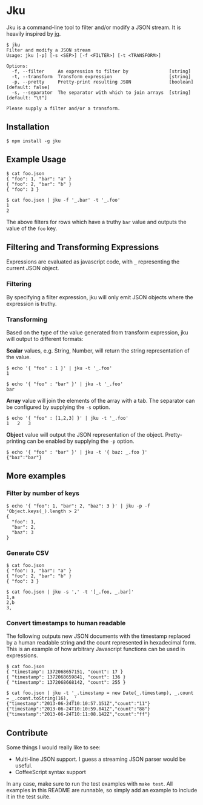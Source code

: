 # Jku

Jku is a command-line tool to filter and/or modify a JSON stream. It
is heavily inspired by [jq](http://stedolan.github.com/jq/).

    $ jku
    Filter and modify a JSON stream
    Usage: jku [-p] [-s <SEP>] [-f <FILTER>] [-t <TRANSFORM>]
    
    Options:
      -f, --filter     An expression to filter by               [string]
      -t, --transform  Transform expression                     [string]
      -p, --pretty     Pretty-print resulting JSON              [boolean]  [default: false]
      -s, --separator  The separator with which to join arrays  [string]  [default: "\t"]
    
    Please supply a filter and/or a transform.

## Installation

    $ npm install -g jku

## Example Usage

    $ cat foo.json
    { "foo": 1, "bar": "a" }
    { "foo": 2, "bar": "b" }
    { "foo": 3 }

    $ cat foo.json | jku -f '_.bar' -t '_.foo'
    1
    2

The above filters for rows which have a truthy `bar` value and outputs
the value of the `foo` key.

## Filtering and Transforming Expressions

Expressions are evaluated as javascript code, with `_` representing the current JSON object.

### Filtering

By specifying a filter expression, jku will only emit JSON objects
where the expression is truthy.

### Transforming

Based on the type of the value generated from transform expression,
jku will output to different formats:

**Scalar** values, e.g. String, Number, will return the string
  representation of the value.

    $ echo '{ "foo" : 1 }' | jku -t '_.foo'
    1

    $ echo '{ "foo" : "bar" }' | jku -t '_.foo'
    bar


**Array** value will join the elements of the array with a tab. The
  separator can be configured by supplying the `-s` option.

    $ echo '{ "foo" : [1,2,3] }' | jku -t '_.foo'
    1	2	3

**Object** value will output the JSON representation of the object.
  Pretty-printing can be enabled by supplying the `-p` option.

    $ echo '{ "foo" : "bar" }' | jku -t '{ baz: _.foo }'
    {"baz":"bar"}

## More examples

### Filter by number of keys

    $ echo '{ "foo": 1, "bar": 2, "baz": 3 }' | jku -p -f 'Object.keys(_).length > 2'
    {
      "foo": 1,
      "bar": 2,
      "baz": 3
    }

### Generate CSV

    $ cat foo.json
    { "foo": 1, "bar": "a" }
    { "foo": 2, "bar": "b" }
    { "foo": 3 }

    $ cat foo.json | jku -s ',' -t '[_.foo, _.bar]'
    1,a
    2,b
    3,

### Convert timestamps to human readable

The following outputs new JSON documents with the timestamp replaced
by a human readable string and the count represented in hexadecimal
form. This is an example of how arbitrary Javascript functions can be
used in expressions.

    $ cat foo.json
    { "timestamp": 1372068657151, "count": 17 }
    { "timestamp": 1372068659841, "count": 136 }
    { "timestamp": 1372068668142, "count": 255 }

    $ cat foo.json | jku -t '_.timestamp = new Date(_.timestamp), _.count = _.count.toString(16), _'
    {"timestamp":"2013-06-24T10:10:57.151Z","count":"11"}
    {"timestamp":"2013-06-24T10:10:59.841Z","count":"88"}
    {"timestamp":"2013-06-24T10:11:08.142Z","count":"ff"}


## Contribute

Some things I would really like to see:

* Multi-line JSON support. I guess a streaming JSON parser would be useful.
* CoffeeScript syntax support

In any case, make sure to run the test examples with `make test`. All
examples in this README are runnable, so simply add an example to
include it in the test suite.
